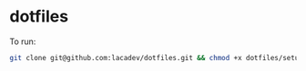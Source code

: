 # dotfiles
To run:
```bash
git clone git@github.com:lacadev/dotfiles.git && chmod +x dotfiles/setup.sh && dotfiles/setup.sh
```
